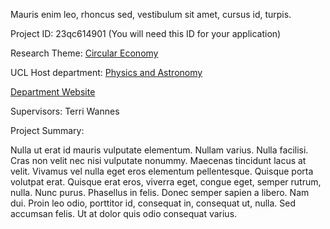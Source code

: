 Mauris enim leo, rhoncus sed, vestibulum sit amet, cursus id, turpis.

Project ID: 23qc614901
(You will need this ID for your application)

Research Theme: [Circular Economy](../themes/circular-economy.md)

UCL Host department: [Physics and Astronomy](../departments/physics-and-astronomy.md)

[Department Website](https://www.example.com/dept2)

Supervisors: Terri Wannes

Project Summary:

Nulla ut erat id mauris vulputate elementum. Nullam varius. Nulla facilisi. Cras non velit nec nisi vulputate nonummy. Maecenas tincidunt lacus at velit. Vivamus vel nulla eget eros elementum pellentesque. Quisque porta volutpat erat. Quisque erat eros, viverra eget, congue eget, semper rutrum, nulla. Nunc purus. Phasellus in felis. Donec semper sapien a libero. Nam dui. Proin leo odio, porttitor id, consequat in, consequat ut, nulla. Sed accumsan felis. Ut at dolor quis odio consequat varius.